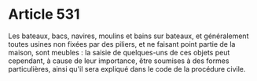 # Article 531

Les bateaux, bacs, navires, moulins et bains sur bateaux, et généralement toutes usines non fixées par des piliers, et ne faisant point partie de la maison, sont meubles : la saisie de quelques-uns de ces objets peut cependant, à cause de leur importance, être soumises à des formes particulières, ainsi qu'il sera expliqué dans le code de la procédure civile.